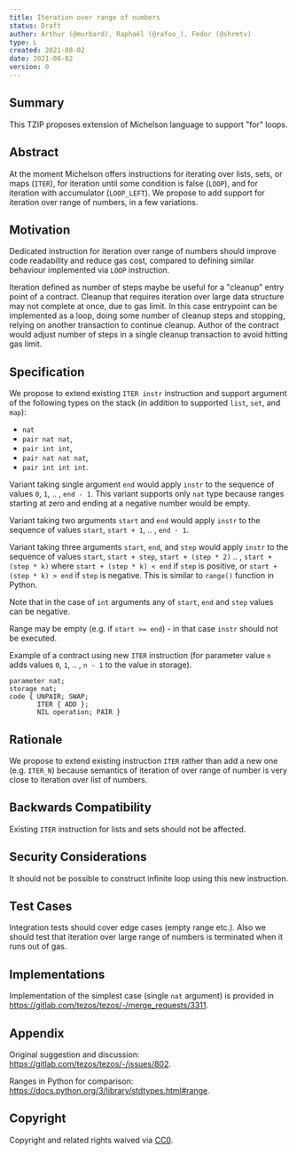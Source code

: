 ```yaml
---
title: Iteration over range of numbers
status: Draft
author: Arthur (@murbard), Raphaël (@rafoo_), Fedor (@shrmtv)
type: L
created: 2021-08-02
date: 2021-08-02
version: 0
---
```



## Summary

This TZIP proposes extension of Michelson language to support "for" loops.

## Abstract

At the moment Michelson offers instructions for iterating over lists, sets, or
maps (`ITER`), for iteration until some condition is false (`LOOP`), and for
iteration with accumulator (`LOOP_LEFT`). We propose to add support for
iteration over range of numbers, in a few variations.

## Motivation

Dedicated instruction for iteration over range of numbers should improve code
readability and reduce gas cost, compared to defining similar behaviour
implemented via `LOOP` instruction.

Iteration defined as number of steps maybe be useful for a "cleanup" entry point
of a contract. Cleanup that requires iteration over large data structure may not
complete at once, due to gas limit. In this case entrypoint can be implemented
as a loop, doing some number of cleanup steps and stopping, relying on another
transaction to continue cleanup. Author of the contract would adjust number of
steps in a single cleanup transaction to avoid hitting gas limit.

## Specification

We propose to extend existing `ITER instr` instruction and support argument of
the following types on the stack (in addition to supported `list`, `set`, and
`map`):
- `nat`
- `pair nat nat`,
- `pair int int`,
- `pair nat nat nat`,
- `pair int int int`.

Variant taking single argument `end` would apply `instr` to the sequence of
values `0`, `1`, .. , `end - 1`. This variant supports only `nat` type because
ranges starting at zero and ending at a negative number would be empty.

Variant taking two arguments `start` and `end` would apply `instr` to the
sequence of values `start`, `start + 1`, .. , `end - 1`.

Variant taking three arguments `start`, `end`, and `step` would apply `instr` to
the sequence of values `start`, `start + step`, `start + (step * 2)` .. ,
`start + (step * k)` where `start + (step * k) < end` if `step` is positive, or
`start + (step * k) > end` if `step` is negative. This is similar to `range()`
function in Python.

Note that in the case of `int` arguments any of `start`, `end` and `step` values
can be negative.

Range may be empty (e.g. if `start >= end`) - in that case `instr` should not be
executed.

Example of a contract using new `ITER` instruction (for parameter value `n` adds
values `0`, `1`, .. , `n - 1` to the value in storage).

```
parameter nat;
storage nat;
code { UNPAIR; SWAP;
       ITER { ADD };
       NIL operation; PAIR }

```

## Rationale

We propose to extend existing instruction `ITER` rather than add a new one (e.g.
`ITER_N`) because semantics of iteration of over range of number is very close
to iteration over list of numbers.

## Backwards Compatibility

Existing `ITER` instruction for lists and sets should not be affected.

## Security Considerations

It should not be possible to construct infinite loop using this new instruction.

## Test Cases

Integration tests should cover edge cases (empty range etc.). Also we should
test that iteration over large range of numbers is terminated when it runs out
of gas.

## Implementations

Implementation of the simplest case (single `nat` argument) is provided in
https://gitlab.com/tezos/tezos/-/merge_requests/3311.

## Appendix

Original suggestion and discussion: https://gitlab.com/tezos/tezos/-/issues/802.

Ranges in Python for comparison:
https://docs.python.org/3/library/stdtypes.html#range.

## Copyright

Copyright and related rights waived via
[CC0](https://creativecommons.org/publicdomain/zero/1.0/).
